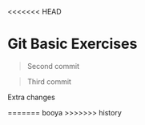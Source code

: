 <<<<<<< HEAD
# Git Basic Exercises
> Second commit

> Third commit

<p>Extra changes</p>
=======
booya
>>>>>>> history

